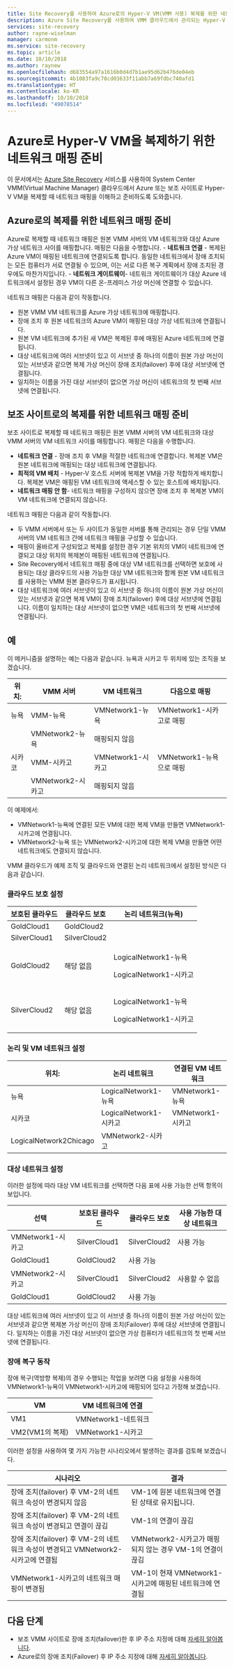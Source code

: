 ```yaml
---
title: Site Recovery를 사용하여 Azure로의 Hyper-V VM(VMM 사용) 복제를 위한 네트워크 매핑 정보 | Microsoft Docs
description: Azure Site Recovery를 사용하여 VMM 클라우드에서 관리되는 Hyper-V VM의 복제를 위한 네트워크 매핑을 설정하는 방법을 설명합니다.
services: site-recovery
author: rayne-wiselman
manager: carmonm
ms.service: site-recovery
ms.topic: article
ms.date: 10/10/2018
ms.author: raynew
ms.openlocfilehash: d683554a97a1616b0d4d7b1ae95d62b476de04eb
ms.sourcegitcommit: 4b1083fa9c78cd03633f11abb7a69fdbc740afd1
ms.translationtype: HT
ms.contentlocale: ko-KR
ms.lasthandoff: 10/10/2018
ms.locfileid: "49078514"
---
```

# <a name="prepare-network-mapping-for-hyper-v-vm-replication-to-azure"></a>Azure로 Hyper-V VM을 복제하기 위한 네트워크 매핑 준비


이 문서에서는 [Azure Site Recovery](site-recovery-overview.md) 서비스를 사용하여 System Center VMM(Virtual Machine Manager) 클라우드에서 Azure 또는 보조 사이트로 Hyper-V VM을 복제할 때 네트워크 매핑을 이해하고 준비하도록 도와줍니다.


## <a name="prepare-network-mapping-for-replication-to-azure"></a>Azure로의 복제를 위한 네트워크 매핑 준비

Azure로 복제할 때 네트워크 매핑은 원본 VMM 서버의 VM 네트워크와 대상 Azure 가상 네트워크 사이를 매핑합니다. 매핑은 다음을 수행합니다.
    -  **네트워크 연결** - 복제된 Azure VM이 매핑된 네트워크에 연결되도록 합니다. 동일한 네트워크에서 장애 조치되는 모든 컴퓨터가 서로 연결될 수 있으며, 이는 서로 다른 복구 계획에서 장애 조치된 경우에도 마찬가지입니다.
    - **네트워크 게이트웨이**- 네트워크 게이트웨이가 대상 Azure 네트워크에서 설정된 경우 VM이 다른 온-프레미스 가상 머신에 연결할 수 있습니다.

네트워크 매핑은 다음과 같이 작동합니다.

- 원본 VMM VM 네트워크를 Azure 가상 네트워크에 매핑합니다.
- 장애 조치 후 원본 네트워크의 Azure VM이 매핑된 대상 가상 네트워크에 연결됩니다.
- 원본 VM 네트워크에 추가된 새 VM은 복제된 후에 매핑된 Azure 네트워크에 연결됩니다.
- 대상 네트워크에 여러 서브넷이 있고 이 서브넷 중 하나의 이름이 원본 가상 머신이 있는 서브넷과 같으면 복제 가상 머신이 장애 조치(failover) 후에 대상 서브넷에 연결됩니다.
- 일치하는 이름을 가진 대상 서브넷이 없으면 가상 머신이 네트워크의 첫 번째 서브넷에 연결됩니다.

## <a name="prepare-network-mapping-for-replication-to-a-secondary-site"></a>보조 사이트로의 복제를 위한 네트워크 매핑 준비

보조 사이트로 복제할 때 네트워크 매핑은 원본 VMM 서버의 VM 네트워크와 대상 VMM 서버의 VM 네트워크 사이를 매핑합니다. 매핑은 다음을 수행합니다.

- **네트워크 연결** - 장애 조치 후 VM을 적절한 네트워크에 연결합니다. 복제본 VM은 원본 네트워크에 매핑되는 대상 네트워크에 연결됩니다.
- **최적의 VM 배치** - Hyper-V 호스트 서버에 복제본 VM을 가장 적합하게 배치합니다. 복제본 VM은 매핑된 VM 네트워크에 액세스할 수 있는 호스트에 배치됩니다.
- **네트워크 매핑 안 함**- 네트워크 매핑을 구성하지 않으면 장애 조치 후 복제본 VM이 VM 네트워크에 연결되지 않습니다.

네트워크 매핑은 다음과 같이 작동합니다.

- 두 VMM 서버에서 또는 두 사이트가 동일한 서버를 통해 관리되는 경우 단일 VMM 서버의 VM 네트워크 간에 네트워크 매핑을 구성할 수 있습니다.
- 매핑이 올바르게 구성되었고 복제를 설정한 경우 기본 위치의 VM이 네트워크에 연결되고 대상 위치의 복제본이 매핑된 네트워크에 연결됩니다.
- Site Recovery에서 네트워크 매핑 중에 대상 VM 네트워크를 선택하면 보호에 사용되는 대상 클라우드의 사용 가능한 대상 VM 네트워크와 함께 원본 VM 네트워크를 사용하는 VMM 원본 클라우드가 표시됩니다.
- 대상 네트워크에 여러 서브넷이 있고 이 서브넷 중 하나의 이름이 원본 가상 머신이 있는 서브넷과 같으면 복제 VM이 장애 조치(failover) 후에 대상 서브넷에 연결됩니다. 이름이 일치하는 대상 서브넷이 없으면 VM은 네트워크의 첫 번째 서브넷에 연결됩니다.

## <a name="example"></a>예

이 메커니즘을 설명하는 예는 다음과 같습니다. 뉴욕과 시카고 두 위치에 있는 조직을 보겠습니다.

**위치**: | **VMM 서버** | **VM 네트워크** | **다음으로 매핑**
---|---|---|---
뉴욕 | VMM-뉴욕| VMNetwork1-뉴욕 | VMNetwork1-시카고로 매핑
 |  | VMNetwork2-뉴욕 | 매핑되지 않음
시카코 | VMM-시카고| VMNetwork1-시카고 | VMNetwork1-뉴욕으로 매핑
 | | VMNetwork2-시카고 | 매핑되지 않음

이 예제에서:

- VMNetwork1-뉴욕에 연결된 모든 VM에 대한 복제 VM을 만들면 VMNetwork1-시카고에 연결됩니다.
- VMNetwork2-뉴욕 또는 VMNetwork2-시카고에 대한 복제 VM을 만들면 어떤 네트워크에도 연결되지 않습니다.

VMM 클라우드가 예제 조직 및 클라우드와 연결된 논리 네트워크에서 설정된 방식은 다음과 같습니다.

### <a name="cloud-protection-settings"></a>클라우드 보호 설정

**보호된 클라우드** | **클라우드 보호** | **논리 네트워크(뉴욕)**  
---|---|---
GoldCloud1 | GoldCloud2 |
SilverCloud1| SilverCloud2 |
GoldCloud2 | <p>해당 없음</p><p></p> | <p>LogicalNetwork1-뉴욕</p><p>LogicalNetwork1-시카고</p>
SilverCloud2 | <p>해당 없음</p><p></p> | <p>LogicalNetwork1-뉴욕</p><p>LogicalNetwork1-시카고</p>

### <a name="logical-and-vm-network-settings"></a>논리 및 VM 네트워크 설정

**위치**: | **논리 네트워크** | **연결된 VM 네트워크**
---|---|---
뉴욕 | LogicalNetwork1-뉴욕 | VMNetwork1-뉴욕
시카코 | LogicalNetwork1-시카고 | VMNetwork1-시카고
 | LogicalNetwork2Chicago | VMNetwork2-시카고

### <a name="target-network-settings"></a>대상 네트워크 설정

이러한 설정에 따라 대상 VM 네트워크를 선택하면 다음 표에 사용 가능한 선택 항목이 보입니다.

**선택** | **보호된 클라우드** | **클라우드 보호** | **사용 가능한 대상 네트워크**
---|---|---|---
VMNetwork1-시카고 | SilverCloud1 | SilverCloud2 | 사용 가능
 | GoldCloud1 | GoldCloud2 | 사용 가능
VMNetwork2-시카고 | SilverCloud1 | SilverCloud2 | 사용할 수 없음
 | GoldCloud1 | GoldCloud2 | 사용 가능


대상 네트워크에 여러 서브넷이 있고 이 서브넷 중 하나의 이름이 원본 가상 머신이 있는 서브넷과 같으면 복제본 가상 머신이 장애 조치(Failover) 후에 대상 서브넷에 연결됩니다. 일치하는 이름을 가진 대상 서브넷이 없으면 가상 컴퓨터가 네트워크의 첫 번째 서브넷에 연결됩니다.


### <a name="failback-behavior"></a>장애 복구 동작

장애 복구(역방향 복제)의 경우 수행되는 작업을 보려면 다음 설정을 사용하여 VMNetwork1-뉴욕이 VMNetwork1-시카고에 매핑되어 있다고 가정해 보겠습니다.


**VM** | **VM 네트워크에 연결**
---|---
VM1 | VMNetwork1-네트워크
VM2(VM1의 복제) | VMNetwork1-시카고

이러한 설정을 사용하여 몇 가지 가능한 시나리오에서 발생하는 결과를 검토해 보겠습니다.

**시나리오** | **결과**
---|---
장애 조치(failover) 후 VM-2의 네트워크 속성이 변경되지 않음 | VM-1에 원본 네트워크에 연결된 상태로 유지됩니다.
장애 조치(failover) 후 VM-2의 네트워크 속성이 변경되고 연결이 끊김 | VM-1의 연결이 끊김
장애 조치(failover) 후 VM-2의 네트워크 속성이 변경되고 VMNetwork2-시카고에 연결됨 | VMNetwork2-시카고가 매핑되지 않는 경우 VM-1의 연결이 끊김
VMNetwork1-시카고의 네트워크 매핑이 변경됨 | VM-1이 현재 VMNetwork1-시카고에 매핑된 네트워크에 연결됨



## <a name="next-steps"></a>다음 단계

- 보조 VMM 사이트로 장애 조치(failover)한 후 IP 주소 지정에 대해 [자세히 알아봅니다](hyper-v-vmm-networking.md).
- Azure로의 장애 조치(Failover) 후 IP 주소 지정에 대해 [자세히 알아봅니다](concepts-on-premises-to-azure-networking.md).
